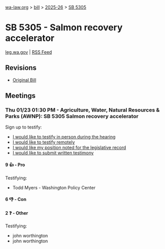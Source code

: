 [wa-law.org](/) > [bill](/bill/) > [2025-26](/bill/2025-26/) > [SB 5305](/bill/2025-26/sb/5305/)

# SB 5305 - Salmon recovery accelerator
[leg.wa.gov](https://app.leg.wa.gov/billsummary?BillNumber=5305&Year=2025&Initiative=false) | [RSS Feed](./rss.xml)

## Revisions
* [Original Bill](1/)

## Meetings
### Thu 01/23 01:30 PM - Agriculture, Water, Natural Resources & Parks (AWNP): SB 5305 Salmon recovery accelerator
Sign up to testify:
* [I would like to testify in person during the hearing](https://app.leg.wa.gov/csi/Testifier/Add?chamber=House&mId=32471&aId=161824&caId=24913&tId=1)
* [I would like to testify remotely](https://app.leg.wa.gov/csi/Testifier/Add?chamber=House&mId=32471&aId=161824&caId=24913&tId=2)
* [I would like my position noted for the legislative record](https://app.leg.wa.gov/csi/Testifier/Add?chamber=House&mId=32471&aId=161824&caId=24913&tId=3)
* [I would like to submit written testimony](https://app.leg.wa.gov/csi/Testifier/Add?chamber=House&mId=32471&aId=161824&caId=24913&tId=4)

#### 9 👍 - Pro
Testifying:
* Todd Myers - Washington Policy Center

#### 6 👎 - Con

#### 2 ❓ - Other
Testifying:
* john worthington
* john worthington
